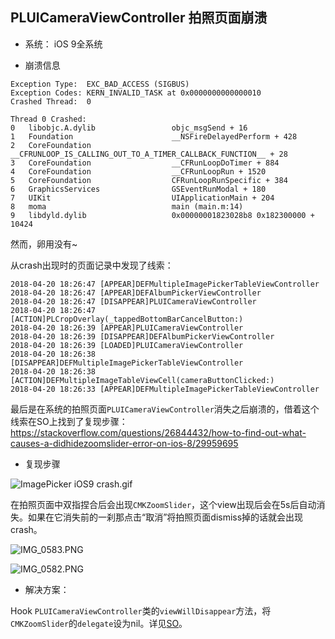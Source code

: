 ## PLUICameraViewController 拍照页面崩溃

* 系统： iOS 9全系统

* 崩溃信息

```
Exception Type:  EXC_BAD_ACCESS (SIGBUS)
Exception Codes: KERN_INVALID_TASK at 0x0000000000000010
Crashed Thread:  0

Thread 0 Crashed:
0   libobjc.A.dylib                 objc_msgSend + 16
1   Foundation                      __NSFireDelayedPerform + 428
2   CoreFoundation                  __CFRUNLOOP_IS_CALLING_OUT_TO_A_TIMER_CALLBACK_FUNCTION__ + 28
3   CoreFoundation                  __CFRunLoopDoTimer + 884
4   CoreFoundation                  __CFRunLoopRun + 1520
5   CoreFoundation                  CFRunLoopRunSpecific + 384
6   GraphicsServices                GSEventRunModal + 180
7   UIKit                           UIApplicationMain + 204
8   moma                            main (main.m:14)
9   libdyld.dylib                   0x00000001823028b8 0x182300000 + 10424
```

然而，卵用没有~

从crash出现时的页面记录中发现了线索：

```
2018-04-20 18:26:47 [APPEAR]DEFMultipleImagePickerTableViewController
2018-04-20 18:26:47 [APPEAR]DEFAlbumPickerViewController
2018-04-20 18:26:47 [DISAPPEAR]PLUICameraViewController
2018-04-20 18:26:47 [ACTION]PLCropOverlay(_tappedBottomBarCancelButton:)
2018-04-20 18:26:39 [APPEAR]PLUICameraViewController
2018-04-20 18:26:39 [DISAPPEAR]DEFAlbumPickerViewController
2018-04-20 18:26:39 [LOADED]PLUICameraViewController
2018-04-20 18:26:38 [DISAPPEAR]DEFMultipleImagePickerTableViewController
2018-04-20 18:26:38 [ACTION]DEFMultipleImageTableViewCell(cameraButtonClicked:)
2018-04-20 18:26:33 [APPEAR]DEFMultipleImagePickerTableViewController
```

最后是在系统的拍照页面`PLUICameraViewController`消失之后崩溃的，借着这个线索在SO上找到了复现步骤：
https://stackoverflow.com/questions/26844432/how-to-find-out-what-causes-a-didhidezoomslider-error-on-ios-8/29959695

* 复现步骤

![ImagePicker iOS9 crash.gif](https://wx4.sinaimg.cn/mw1024/a1e206c1gy1fqno8mra2fg20a00dc7wn.gif)

在拍照页面中双指捏合后会出现`CMKZoomSlider`，这个view出现后会在5s后自动消失。如果在它消失前的一刹那点击“取消”将拍照页面dismiss掉的话就会出现crash。

![IMG_0583.PNG](https://i.loli.net/2018/04/24/5adebafa0ae9c.png)

![IMG_0582.PNG](https://i.loli.net/2018/04/24/5adebadd1d0ec.png)



* 解决方案：

Hook `PLUICameraViewController`类的`viewWillDisappear`方法，将`CMKZoomSlider`的`delegate`设为nil。详见[SO](https://stackoverflow.com/questions/26844432/how-to-find-out-what-causes-a-didhidezoomslider-error-on-ios-8/29959695)。


